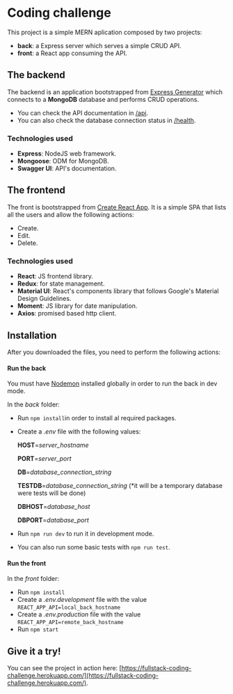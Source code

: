 # Coding challenge

This project is a simple MERN aplication composed by two projects:

- **back**: a Express server which serves a simple CRUD API.
- **front**: a React app consuming the API.

## The backend

The backend is an application bootstrapped from [Express Generator](<https://expressjs.com/en/starter/generator.html>) which connects to a **MongoDB** database and performs CRUD operations. 

- You can check the API documentation in [/api](#).
- You can also check the database connection status in [/health](/health).

### Technologies used

- **Express**: NodeJS web framework.
- **Mongoose**: ODM for MongoDB.
- **Swagger UI**: API's documentation.

## The frontend

The front is bootstrapped from [Create React App](<https://facebook.github.io/create-react-app/>). It is a simple SPA that lists all the users and allow the following actions:

- Create.
- Edit.
- Delete.

### Technologies used

- **React**: JS frontend library.
- **Redux**: for state management.
- **Material UI**: React's components library that follows Google's Material Design Guidelines.
- **Moment**: JS library for date manipulation.
- **Axios**: promised based http client.

## Installation

After you downloaded the files, you need to perform the following actions:

####  Run the back

You must have [Nodemon](<https://www.npmjs.com/package/nodemon>) installed globally in order to run the back in dev mode.

In the *back*  folder:

- Run `npm install`in order to install al required packages.

- Create a *.env* file with the following values:

  **HOST**=*server_hostname*

  **PORT**=*server_port*

  **DB**=*database_connection_string*

  **TESTDB**=*database_connection_string* (*it will be a temporary database were tests will be done)

  **DBHOST**=*database_host*

  **DBPORT**=*database_port*

- Run `npm run dev` to run it in development mode.
- You can also run some basic tests with `npm run test`.

#### Run the front

In the *front* folder:

* Run `npm install`
* Create a *.env.development* file with the value `REACT_APP_API=local_back_hostname`
* Create a *.env.production* file with the value `REACT_APP_API=remote_back_hostname`
* Run `npm start`

## Give it a try!

You can see the project in action here: [https://fullstack-coding-challenge.herokuapp.com/](https://fullstack-coding-challenge.herokuapp.com/).